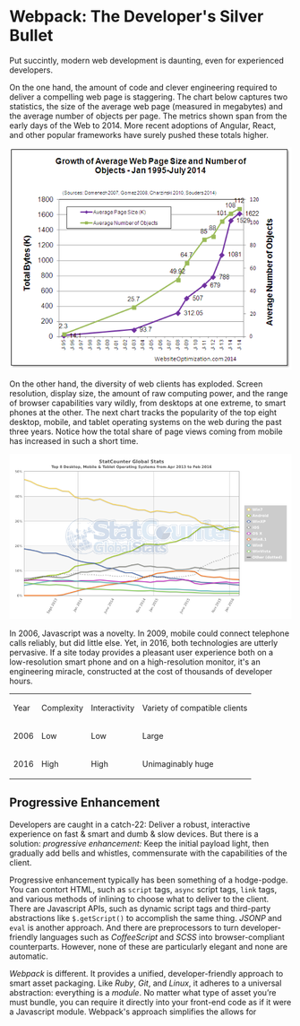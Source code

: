 # Webpack: The Developer's Silver Bullet

Put succintly, modern web development is daunting, even for experienced developers.

On the one hand, the amount of code and clever engineering required to deliver a compelling web page is staggering. The chart below captures two statistics, the size of the average web page (measured in megabytes) and the average number of objects per page. The metrics shown span from the early days of the Web to 2014. More recent adoptions of Angular, React, and other popular frameworks have surely pushed these totals higher.

![Figure One: The increasing complexity of a web page](image2.png)

On the other hand, the diversity of web clients has exploded. Screen resolution, display size, the amount of raw computing power, and the range of browser capabilities vary wildly, from desktops at one extreme, to smart phones at the other. The next chart tracks the popularity of the top eight desktop, mobile, and tablet operating systems on the web during the past three years. Notice how the total share of page views coming from mobile has increased in such a short time.

![Figure Two: The Top 8 operating systems](image1.png)

In 2006, Javascript was a novelty. In 2009, mobile could connect telephone calls reliably, but did little else. Yet, in 2016, both technologies are utterly pervasive. If a site today provides a pleasant user experience both on a low-resolution smart phone and on a high-resolution monitor, it's an engineering miracle, constructed at the cost of thousands of developer hours.

<table class="c26">
    <tbody>
        <tr class="c21">
            <td class="c24" colspan="1" rowspan="1">
                <p class="c4"><span class="c12">Year</span>
                </p>
            </td>
            <td class="c13" colspan="1" rowspan="1">
                <p class="c4"><span class="c12">Complexity</span>
                </p>
            </td>
            <td class="c10" colspan="1" rowspan="1">
                <p class="c4"><span class="c12">Interactivity</span>
                </p>
            </td>
            <td class="c0" colspan="1" rowspan="1">
                <p class="c4"><span class="c12">Variety of compatible clients</span>
                </p>
            </td>
        </tr>
        <tr class="c21">
            <td class="c24" colspan="1" rowspan="1">
                <p class="c4"><span class="c12">2006</span>
                </p>
            </td>
            <td class="c13" colspan="1" rowspan="1">
                <p class="c4"><span class="c12">Low</span>
                </p>
            </td>
            <td class="c10" colspan="1" rowspan="1">
                <p class="c4"><span class="c12">Low</span>
                </p>
            </td>
            <td class="c0" colspan="1" rowspan="1">
                <p class="c4"><span class="c12">Large</span>
                </p>
            </td>
        </tr>
        <tr class="c21">
            <td class="c24" colspan="1" rowspan="1">
                <p class="c4"><span class="c12">2016</span>
                </p>
            </td>
            <td class="c13" colspan="1" rowspan="1">
                <p class="c4"><span class="c12">High</span>
                </p>
            </td>
            <td class="c10" colspan="1" rowspan="1">
                <p class="c4"><span class="c12">High</span>
                </p>
            </td>
            <td class="c0" colspan="1" rowspan="1">
                <p class="c4"><span class="c15 c20 c16 c25">Unimaginably huge</span>
                </p>
            </td>
        </tr>
    </tbody>
</table>


## Progressive Enhancement

Developers are caught in a catch-22: Deliver a robust, interactive experience on fast & smart and dumb & slow devices. But there is a solution: *progressive enhancement:* Keep the initial payload light, then gradually add bells and whistles, commensurate with the capabilities of the client.

Progressive enhancement typically has been something of a hodge-podge. You can contort HTML, such as `script` tags, `async` script tags, `link` tags, and various methods of inlining to choose what to deliver to the client. There are Javascript APIs, such as dynamic script tags and third-party abstractions like `$.getScript()` to accomplish the same thing. *JSONP* and `eval` is another approach. And there are preprocessors to turn developer-friendly languages such as *CoffeeScript* and *SCSS* into browser-compliant counterparts. However, none of these are particularly elegant and none are automatic.

*Webpack* is different. It provides a unified, developer-friendly approach to smart asset packaging. Like *Ruby*, *Git*, and *Linux*, it adheres to a universal abstraction: everything is a *module*. No matter what type of asset you&rsquo;re must bundle, you can require it directly into your front-end code as if it were a Javascript module. Webpack's approach simplifies the allows for
